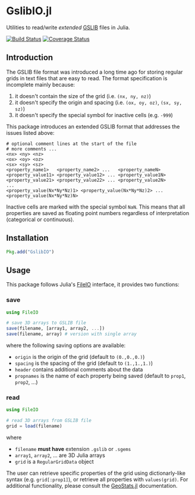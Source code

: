 # GslibIO.jl

Utilities to read/write *extended* [GSLIB](http://www.gslib.com/gslib_help/format.html) files in Julia.

[![Build Status](https://travis-ci.org/juliohm/GslibIO.jl.svg?branch=master)](https://travis-ci.org/juliohm/GslibIO.jl)
[![Coverage Status](https://codecov.io/gh/juliohm/GslibIO.jl/branch/master/graph/badge.svg)](https://codecov.io/gh/juliohm/GslibIO.jl)

## Introduction

The GSLIB file format was introduced a long time ago for storing regular grids in text files that are easy to read. The format specification is incomplete mainly because:

1. it doesn't contain the size of the grid (i.e. `(nx, ny, nz)`)
2. it doesn't specify the origin and spacing (i.e. `(ox, oy, oz)`, `(sx, sy, sz)`)
3. it doesn't specify the special symbol for inactive cells (e.g. `-999`)

This package introduces an extended GSLIB format that addresses the issues listed above:

```
# optional comment lines at the start of the file
# more comments ...
<nx> <ny> <nz>
<ox> <oy> <oz>
<sx> <sy> <sz>
<property_name1>   <property_name2> ...   <property_nameN>
<property_value11> <property_value12> ... <property_value1N>
<property_value21> <property_value22> ... <property_value2N>
...
<property_value(Nx*Ny*Nz)1> <property_value(Nx*Ny*Nz)2> ... <property_value(Nx*Ny*Nz)N>
```

Inactive cells are marked with the special symbol `NaN`. This means that all properties are saved as floating point numbers regardless of interpretation (categorical or continuous).

## Installation

```julia
Pkg.add("GslibIO")
```

## Usage

This package follows Julia's [FileIO](https://github.com/JuliaIO/FileIO.jl) interface, it provides two functions:

### save

```julia
using FileIO

# save 3D arrays to GSLIB file
save(filename, [array1, array2, ...])
save(filename, array) # version with single array
```
where the following saving options are available:

- `origin` is the origin of the grid (default to `(0.,0.,0.)`)
- `spacing` is the spacing of the grid (default to `(1.,1.,1.)`)
- `header` contains additional comments about the data
- `propnames` is the name of each property being saved (default to `prop1`, `prop2`, ...)

### read

```julia
using FileIO

# read 3D arrays from GSLIB file
grid = load(filename)
```
where

- `filename` **must have** extension `.gslib` or `.sgems`
- `array1`, `array2`, ... are 3D Julia arrays
- `grid` is a `RegularGridData` object

The user can retrieve specific properties of the grid using dictionarly-like syntax
(e.g. `grid[:prop1]`), or retrieve all properties with `values(grid)`. For additional
functionality, please consult the [GeoStats.jl](https://github.com/juliohm/GeoStats.jl)
documentation.
